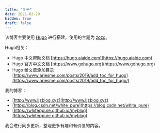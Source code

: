 ```yaml
---
title: "关于"
date: 2021-02-20
hidden: true
draft: false
---
```


该博客主要使用 [Hugo](https://gohugo.io/) 进行搭建，使用的主题为 [zozo](https://github.com/varkai/hugo-theme-zozo)。

Hugo相关：
- Hugo 中文帮助文档 [https://hugo.aiaide.com](https://hugo.aiaide.com)
- Hugo 官方中文文档 [https://www.gohugo.org](https://www.gohugo.org)
- Hugo 给文章添加目录 [https://www.ariesme.com/posts/2019/add_toc_for_hugo](https://www.ariesme.com/posts/2019/add_toc_for_hugo/)

我的博客：
- [http://www.ljzblog.xyz](http://www.ljzblog.xyz)
- [https://blog.csdn.net/white_pure](https://blog.csdn.net/white_pure)
- [https://whiteppure.github.io/myblog](https://whiteppure.github.io/myblog)


我会进行同步更新，整理更多有趣和有价值的内容。